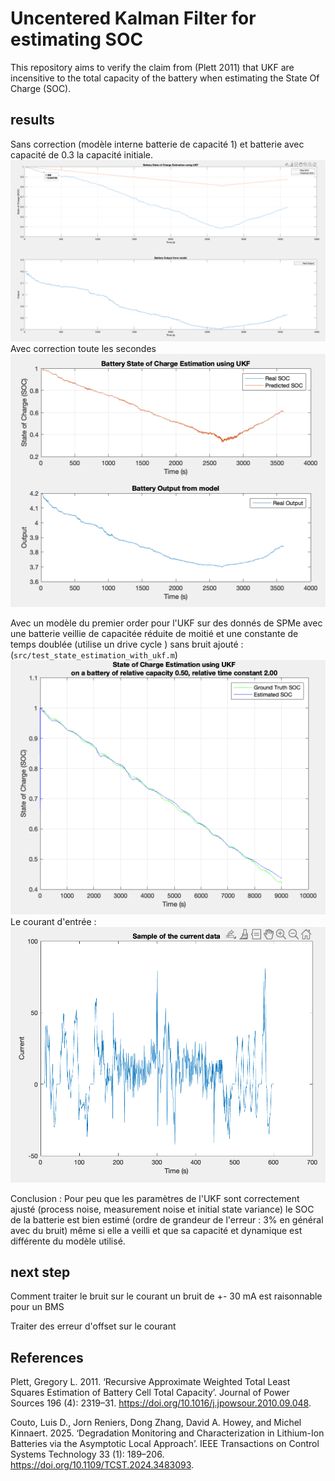 # Uncentered Kalman Filter for estimating SOC

This repository aims to verify the claim from (Plett 2011) that UKF are incensitive to the total capacity of the battery when estimating the State Of Charge (SOC).




## results
Sans correction (modèle interne batterie de capacité 1) et batterie avec capacité de 0.3 la capacité initiale.
![](image.png)
Avec correction toute les secondes 
![](image-1.png)


Avec un modèle du premier order pour l'UKF sur des donnés de SPMe avec une batterie veillie de capacitée réduite de moitié et une constante de temps doublée (utilise un drive cycle ) sans bruit ajouté :  (`src/test_state_estimation_with_ukf.m`) 
![alt text](image-3.png)
Le courant d'entrée : 
![alt text](image-4.png)

Conclusion : Pour peu que les paramètres de l'UKF sont correctement ajusté (process noise, measurement noise et initial state variance) le SOC de la batterie est bien estimé (ordre de grandeur de l'erreur : 3% en général avec du bruit) même si elle a veilli et que sa capacité et dynamique est différente du modèle utilisé.

## next step
Comment traiter le bruit sur le courant
un bruit de +- 30 mA est raisonnable pour un BMS

Traiter des erreur d'offset sur le courant

## References

Plett, Gregory L. 2011. ‘Recursive Approximate Weighted Total Least Squares Estimation of Battery Cell Total Capacity’. Journal of Power Sources 196 (4): 2319–31. https://doi.org/10.1016/j.jpowsour.2010.09.048.

Couto, Luis D., Jorn Reniers, Dong Zhang, David A. Howey, and Michel Kinnaert. 2025. ‘Degradation Monitoring and Characterization in Lithium-Ion Batteries via the Asymptotic Local Approach’. IEEE Transactions on Control Systems Technology 33 (1): 189–206. https://doi.org/10.1109/TCST.2024.3483093.
